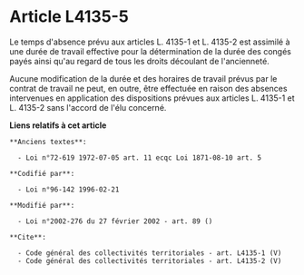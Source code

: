 # Article L4135-5

Le temps d'absence prévu aux articles L. 4135-1 et L. 4135-2 est assimilé à une durée de travail effective pour la
détermination de la durée des congés payés ainsi qu'au regard de tous les droits découlant de l'ancienneté. 

Aucune modification de la durée et des horaires de travail prévus par le contrat de travail ne peut, en outre, être effectuée
en raison des absences intervenues en application des dispositions prévues aux articles L. 4135-1 et L. 4135-2 sans l'accord
de l'élu concerné.

**Liens relatifs à cet article**

	**Anciens textes**:

	  - Loi n°72-619 1972-07-05 art. 11 ecqc Loi 1871-08-10 art. 5

	**Codifié par**:

	  - Loi n°96-142 1996-02-21

	**Modifié par**:

	  - Loi n°2002-276 du 27 février 2002 - art. 89 ()

	**Cite**:

	  - Code général des collectivités territoriales - art. L4135-1 (V)
	  - Code général des collectivités territoriales - art. L4135-2 (V)
